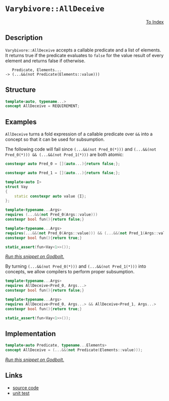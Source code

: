 <!-- Copyright 2024 Feng Mofan
SPDX-License-Identifier: Apache-2.0 -->

# `Varybivore::AllDeceive`

<p style='text-align: right;'><a href="../../../index.md#conceptualizations-3">To Index</a></p>

## Description

`Varybivore::AllDeceive` accepts a callable predicate and a list of elements.
It returns true if the predicate evaluates to `false` for the value result of every element and returns false if otherwise.

<pre><code>   Predicate, Elements...
-> (...&&(not Predicate(Elements::value)))</code></pre>

## Structure

```C++
template<auto, typename...>
concept AllDeceive = REQUIREMENT;
```

## Examples

`AllDeceive` turns a fold expression of a callable predicate over `&&` into a concept so that it can be used for subsumption.

The following code will fail since `(...&&(not Pred_0(*)))` and `(...&&(not Pred_0(*))) && (...&&(not Pred_1(*)))` are both atomic:

```C++
constexpr auto Pred_0 = [](auto...){return false;};

constexpr auto Pred_1 = [](auto...){return false;};

template<auto I>
struct Vay
{
    static constexpr auto value {I};
};

template<typename...Args>
requires (...&&(not Pred_0(Args::value)))
constexpr bool fun(){return false;}

template<typename...Args>
requires(...&&(not Pred_0(Args::value))) && (...&&(not Pred_1(Args::value)))
constexpr bool fun(){return true;}

static_assert(fun<Vay<1>>());
```

[*Run this snippet on Godbolt.*](https://godbolt.org/#z:OYLghAFBqd5QCxAYwPYBMCmBRdBLAF1QCcAaPECAMzwBtMA7AQwFtMQByARg9KtQYEAysib0QXACx8BBAKoBnTAAUAHpwAMvAFYTStJg1DIApACYAQuYukl9ZATwDKjdAGFUtAK4sGIAMwArKSuADJ4DJgAcj4ARpjEEgCcpAAOqAqETgwe3r4BwemZjgLhkTEs8YlcKXaYDtlCBEzEBLk%2BfkG2mPYlDE0tBGXRcQnJts2t7fldCpNDESOVYzUAlLaoXsTI7BxoDHOYqqnEANRMXkSnysSY6AD6Gqcm/gAiz4FWga8QF0QAdIDViYAOwWW4ELYMU5UMRKF5WEGvBEmDQAQVRaP2h2OZz%2BqGutweXGebw%2BXx%2B%2BMB/2BYIhUJhcMwKKRKPRmIImBYqQMnJebnxpwAki9sJi5sQvA5TgBZASoIgMACemNBVnRp01pzmTEcyFO2M5uPOlwJADcxF5MM8wSLWf51Rj7Y6OVyebrmf43AQlalGKxMNS0cRgApRZjbgBHLx4W4KU4QanmABsKYgDAVhLujwgwdDIBAFu8mFWpcxhqOJ1OsVQnhhXgYEFp4MwkOI0NhtHhDtByPZ6M53N5nu9vv9bCDIbD/jF6KjMbjicBKbTGYIWYeGlzU4LRatpdWzzMqePCaTx9XmZu2a42/zhctJbL6IrxprdaoDabavp7dOBElT1ET7DF0R1PV7iYBQlFaagG35OU1wEFUvS4cMZybYEHQ4dZaE4QJeD8DgtFIVBODcaxrG1TZtmtcx/B4UgCE0HD1gAaxAQJk3%2BAAOZMpECEFk0kJJ/CEsx/H0ThJF4FgJA0DRSCIkiyI4XgFBARTmOInDSDgWAYEQEBNgIVJLnISg0G5OgEiiANOFUPiAFphNOYBkH1KR/jMXg7kIEg8HQPR%2BEEEQxHYKQZEERQVHUHTSF0LhSAAd2IJhUk4HhcPwwiWNIzgAHlLjM9dUCoU5HOTFzJDcjzTi8swEw8az6DOeiuFWXhtK0dYICQKzUhssgKAgAahpAYApDMPg6E5YgNIgWI8tiCIWiVTLeBW5hiCVArYm0eptMYqy2EEAqGFodb4qwWIvGAAVaC7DbSCwFhDGAcRrtjQ68DNTANPio56kuXZGIiTk8Pi2g8FiNKdo8LA8oAvA5O4Xg/uIGslFeLl3uhowWPWKgDFDAA1PBMGSgq/SIxiQuEURxEi%2BmYrUPLEv0d6UEoyx9BhjTIHWVBUj6AGnLmdAXleUxLGsMwVIx4hAv%2B%2BB1jqBpnAgVxpj8JKwkWCoqj0IosgEHXjYyU2GGGQ2Vm6XpGnmc2kvVvoBlaG3RmqCZBmdn2PYNr2JDVmidmDqSOAIpS8tUirnNc9zPMkbyE1wfy2okjqusJ9YEEwJgsESJtSA4yR/H%2BUSQUkDRJDMSRkwUriUkhmTSDkhj/n45MeKSHiuGTQJJC4QJROTaP4tU9TNKYwm9MMvrjOK8yRrG1q7LYTgWhYM0QScpgDQMIx6qSf4uH%2BEi/KIJWgqS%2BmwqZ6QWaUNn4t0abUvSjbssj3KJ8KpfSrlS3jvPeB93rH1PufJqqAWoJCPP4MwnUZ46V6v1GBg1WoWVGug8awDd7IEPpNJIXBFI0FoHNBaS14pbTWs9GhO09oHQcM9E6jACDnUunlG6d0HpPTRi9XGRhPokXwLcBof0AYX1UMDTkz1wY9DytDWGa0Ea7BIsjVGjEMZY0wDjN6QiIigBQXwEmChyaU2powZ6d9GYRUfrIVmcUSJv05gTGWVheZKIFsXYWotODiwIJLN47i5YKwSNfFWgt7Y/U1trTwHQ9D63KEHJKJs%2Bh%2BzSdkT2yxvau0dr7eJ%2BQXY9Bif0eY2SjYuydoU3W/sFjJJyeHBQocIrfyjspXgsc8GgIIeAmokCngQDTlfeBWdkE9VzvnQulBv6t3bifGuIIR4ghBP4Wu9ch7jxUpwKeWlZ76SMiZEqWDV62XshwLerkWAKDNPqM0/ThxzF8vgK%2BgVgqyHvnYqK8hn5OJ0AEFKaUMpozab/bZHAiqmUuKcMq5xiAsCuTcu5DyPRzGgbAjO/h/BIO6rpBepzhqWRwa1QsyBUipHuPcpI9xHkEEgvC4SM1yEJEoctVaO06Hst2vtQ6LCYGnXYRdK6IjMC3XumIPhjFXp4zUbwURP0JF5SBsgEGcjBAKKhjDOGSpVFIyVpo9GCQdF6LxoY2exMmBkwplTGm1iPm2IkPY6Kvz2YAsIdzWWnj%2Baq1IiLbIAMAD0EsPUeIsPLTpitlbeLViUjWfgtYMHcDUxJiaKl20yWbZNqTLZ9DTbk2Nbtql5FqXkgQ7t6lLEqXUv2OoA4NMqSHLYYcOoR3aTHTgcKEU1Wubc04VL/i0tTi8kgoycU51IHnAuYxi4t1kiAMwJ8sWBECDXEhGgsVCR4lszpOzbDT1xaWEuIAy6n38DxQeEkV3JgkkJCO/gwU7rUuM1iEcfLbvyk%2Bg96wMaZGcJIIAA)

By turning `(...&&(not Pred_0(*)))` and `(...&&(not Pred_1(*)))` into concepts, we allow compilers to perform proper subsumption.

```C++
template<typename...Args>
requires AllDeceive<Pred_0, Args...>
constexpr bool fun(){return false;}

template<typename...Args>
requires AllDeceive<Pred_0, Args...> && AllDeceive<Pred_1, Args...>
constexpr bool fun(){return true;}

static_assert(fun<Vay<1>>());
```

## Implementation

```C++
template<auto Predicate, typename...Elements>
concept AllDeceive = (...&&(not Predicate(Elements::value)));
```

[*Run this snippet on Godbolt.*](https://godbolt.org/#z:OYLghAFBqd5QCxAYwPYBMCmBRdBLAF1QCcAaPECAMzwBtMA7AQwFtMQByARg9KtQYEAysib0QXACx8BBAKoBnTAAUAHpwAMvAFYTStJg1DIApACYAQuYukl9ZATwDKjdAGFUtAK4sGIAGxmpK4AMngMmAByPgBGmMQgQQAOqAqETgwe3r4ByanpAmER0SxxCUF2mA4ZQgRMxARZPn6Btpj2jgK19QRFUbHxibZ1DU05rQojveH9pYNmAJS2qF7EyOwcBJgsSQZbJgDMbkxeRADUysSY%2BKJbpGcEAJ5JjKyYAHSf2PRsggqH2BMGgAgmgGOskgQzsDaLQACJVTB4ABumDOhzhZwgn3e5n8eIgDFQUMu1zwt0wEG%2B20YBAUIBAyLEXkwCzZhysIKBwIA9AAqAWCoXCnnc/mCs4AFUwkwUZyFopB4uFKoFiuB3LBk0wqiSxDOJ3OpPQAH0NOiDpiTABWKzWuEQQ2oHELEwAdgsVwIqwYZyoYiUHPdcKDXJBWq2uv1TouV1NXAtVttNodTpd7s9mG9xF9/togYOVjdIcL3O5Wx2e0wh2Op1QZwAkgDuZNiF4HGcALICYkCR5lj3cs7Ds6TJiOZBnCM6vUGutnJneNEZpvF0MatelsPAiu7cfVo5PF7MNg44HEYD/A6AkFXACOXjwVzlMPhiJRB7cxrN93Pl5xzbhgI2pRmcMSoJ4fpeAwECuh6Xo%2Bn6AYHkWIbbruVY1kerynp8f5Xje56YA%2BT4ytCsIIusH41t%2BGi/heCgAde6JmPirHkW%2BVGojRcYmlw9H/p8gGgsBkazuBkFUNBsEZghOYPG2KHBmWIJjhOJpMAoSgNNQ0E1t2RJEAw/ZHFwzbXrBrqFhwSy0Jw1q8H4HBaKQqCcG41jWKOKxrMuZgHDwpAEJoNlLAA1iA1qSO8GiSFwboHBo1oaKxgQABxpfonCSLwLASBodFOS5bkcLw9J0cFzk2aQcCwDAiAgCsBBJKc5CUGgOx0PEkRvJwqhpf4AC0/iSGcwDIJOUjvGYvBkkQxB4Ogej8IIIhiOwUgyIIigqOoVWkLo/EAO7EEwSScDwtn2Y5IWuZwADypwtVCqBUGc/VDSNY0TWcU1mFiHidfQ%2BrmAFCy8JVWhLBASAdUkXVkBQEBwwjIDAFIQQ0LQWzEPSEAxLdMThPUjwXbwRPMMQjz3TE2hVJVgUdb8BD3QwtCk/tWAxF4wDHLC9LcLwWAsIYwDiJzpHVKiAsuTqVSnBsgXhFsdn7bQeAxKdVMeFgt0EAteWC6QqLEOBSgIiLRjq0YIVLFQBiXgAangmBHfdx5k1twiiOIm0rfIShqLdh36KLKCeZY%2Bga/SkBLKgkIZALg2TOgGKmJY1hmMVJsLVgMewW0HQZC4DDuJ4zR6KEMwlGUegpGknSZOXOT8fXBQMH0NeDPxlTVF0UxjH4PftPTNRTJ3AwJD3A/N0Pww9BPcxT0sCg%2BesEhXRwDmkEVvAle9A3DaN42TdF/1Uvg80sWDEO20sCCYEwWAJAXEWSAc7wAJwHG6kixWYkh/AFWtP4T%2BWUOA5VIHlAK7x/BcH8GlT%2BaV4FRS4Nab%2B/gd63RKmVEAFVbY1XqjDRqT1WpIxRsDHqbBOD1BYMiN0g0mBTgMEYX6n93hcBirNS%2BJBFrLVkGtX20h/Y7SDvtXQQQTpnTJpvbeu87ocEes1U4ZxXoGmIHQhhTDkAsOAGwjhMUAaoCBvEa%2Bixb5VWhrDYx8NgZtWRjY1GtD6GDR0aLLgn8uB0SxjjPGBN9oUxJp7QJVMaZ0wcJ7JmtJWbs1ulzHmfN8ye2FqLcWLl8BXCljKW6ctkAK09srdot11aaxJjrDYLl9Z4ENoFE2ZtMAW1SeEUAli%2BAOwUM7V27tGCe39oIjawjZCiL2i5CRocbbpysJHEp%2Bc44J2ApwZOBBU6WkmZnbO8Rc7ZNjoXUezgICuEHpXUui9a6t3yI3I55yG4ZFOd3XZfcGDdFGLPPQvdG7POmMUSebyZ7ZDnmOBodzl7LFWOvLgsibr7X3s4rRzDRb6M4eaC%2BhASDXwhRYqG99H7P0oJvSB0D2GxTdOgt0CVJAAJGvxeRODbB4KCgQ2qDUmrPXsRQ7qvUOC0K%2BiwBQyJJzIg8e8KskxuGotzvw1aPsBle2GcHEABxSBSPOoLSFWDoUPVIS9N63LRq8v5QuIVIqoQQEBrY0xoMDjgwZa04h7LEbtUccDRkyAkhJBNIKz%2BJpjUaQ0SNPgdBfGUH8S5EJHNAphrCfTSJxjmYxI5ukzA3NeZiCSUbFJVsKlC0lo4aWOTVDyy2AUwQRS1Yay1o8cpesDaezqakBp2wmk21afbJgTsXZuw9kbPp0qJCDO2oHEZOgFXjOMBHGwMz4BzMbgLHkKdw4Z0sFnPeOdFrbILu84uBzS5XOCCc6uPzrnt13W3RuwK3kj0eZ83dm7%2B4LwPUvX5PQb3jwfWclea8NpqppZwdRLAeV8oFUa/ckwsS4HFei61kNQqkAfk/QYBdVYEsSOwg4BxrTJTigVNDboEHquKpwXB%2BDLHhRAJIa0X9rRpVYp/SQn8Eo/y4Iq1WBwoUEdKjarF4CZr4b3oRzjMGTZpGcJIIAA)

## Links

- [source code](../../../../conceptrodon/varybivore/concepts/all_deceive.hpp)
- [unit test](../../../../tests/unit/concepts/varybivore/all_deceive.test.hpp)

